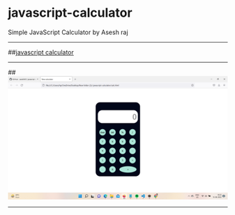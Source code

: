 # **javascript-calculator**
Simple JavaScript Calculator by Asesh raj

---
##[javascript calculator](https://github.com/asesh561/-javascript-calculator)

---

##![Image Link](https://github.com/asesh561/-javascript-calculator/blob/main/Screenshot%20(775).png)

---

